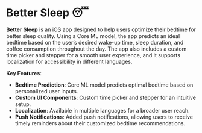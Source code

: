 # Better Sleep 😴

**Better Sleep** is an iOS app designed to help users optimize their bedtime for better sleep quality. Using a Core ML model, the app predicts an ideal bedtime based on the user’s desired wake-up time, sleep duration, and coffee consumption throughout the day. The app also includes a custom time picker and stepper for a smooth user experience, and it supports localization for accessibility in different languages.

**Key Features**:
- **Bedtime Prediction**: Core ML model predicts optimal bedtime based on personalized user inputs.
- **Custom UI Components**: Custom time picker and stepper for an intuitive setup.
- **Localization**: Available in multiple languages for a broader user reach.
- **Push Notifications**: Added push notifications, allowing users to receive timely reminders about their customized bedtime recommendations.
